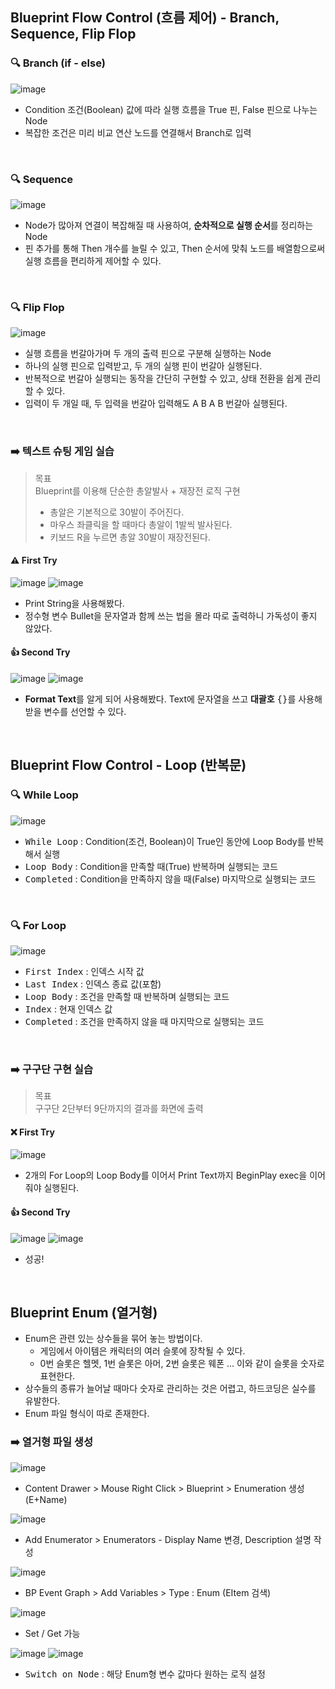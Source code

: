 ## Blueprint Flow Control (흐름 제어) - Branch, Sequence, Flip Flop
### 🔍 Branch (if - else)
![image](https://github.com/user-attachments/assets/d314a672-3010-40b6-8c7b-3cea8bf93766)
- Condition 조건(Boolean) 값에 따라 실행 흐름을 True 핀, False 핀으로 나누는 Node
- 복잡한 조건은 미리 비교 연산 노드를 연결해서 Branch로 입력

<br/>

### 🔍 Sequence
![image](https://github.com/user-attachments/assets/bffc0f9b-ecd8-4015-a36a-083b4e1c1242)
- Node가 많아져 연결이 복잡해질 때 사용하여, **순차적으로 실행 순서**를 정리하는 Node
- 핀 추가를 통해 Then 개수를 늘릴 수 있고, Then 순서에 맞춰 노드를 배열함으로써 실행 흐름을 편리하게 제어할 수 있다.

<br/>

### 🔍 Flip Flop
![image](https://github.com/user-attachments/assets/efdc9f6c-9af4-44af-b513-9bea170d113a)
- 실행 흐름을 번갈아가며 두 개의 출력 핀으로 구분해 실행하는 Node
- 하나의 실행 핀으로 입력받고, 두 개의 실행 핀이 번갈아 실행된다.
- 반복적으로 번갈아 실행되는 동작을 간단히 구현할 수 있고, 상태 전환을 쉽게 관리할 수 있다.
- 입력이 두 개일 때, 두 입력을 번갈아 입력해도 A B A B 번갈아 실행된다.

<br/>

### ➡️ 텍스트 슈팅 게임 실습
> <tt>목표</tt>   
> Blueprint를 이용해 단순한 총알발사 + 재장전 로직 구현
> - 총알은 기본적으로 30발이 주어진다.
> - 마우스 좌클릭을 할 때마다 총알이 1발씩 발사된다.
> - 키보드 R을 누르면 총알 30발이 재장전된다.

#### ⚠️ First Try
![image](https://github.com/user-attachments/assets/cc45632b-c94a-4a70-bf15-07281e77868e)
![image](https://github.com/user-attachments/assets/a63b1ad6-632f-49d3-a299-29f024118f5c)
- Print String을 사용해봤다.
- 정수형 변수 Bullet을 문자열과 함께 쓰는 법을 몰라 따로 출력하니 가독성이 좋지 않았다.

#### 👍 Second Try
![image](https://github.com/user-attachments/assets/08f1b5f6-28c4-4076-abf2-42bae8707999)
![image](https://github.com/user-attachments/assets/e79b11ee-5a83-42c8-8567-8d781e16befa)
- **Format Text**를 알게 되어 사용해봤다. Text에 문자열을 쓰고 **대괄호** <tt>{}</tt>를 사용해 받을 변수를 선언할 수 있다.

<br/>

## Blueprint Flow Control - Loop (반복문)
### 🔍 While Loop
![image](https://github.com/user-attachments/assets/8a9bc0a9-bb95-4c6c-aa6d-592c2520893c)
- <tt>While Loop</tt> : Condition(조건, Boolean)이 True인 동안에 Loop Body를 반복해서 실행
- <tt>Loop Body</tt> : Condition을 만족할 때(True) 반복하며 실행되는 코드
- <tt>Completed</tt> : Condition을 만족하지 않을 때(False) 마지막으로 실행되는 코드

<br/>

### 🔍 For Loop
![image](https://github.com/user-attachments/assets/79e47f44-9628-4204-b6c5-5336f42adb8c)
- <tt>First Index</tt> : 인덱스 시작 값
- <tt>Last Index</tt> : 인덱스 종료 값(포함)
- <tt>Loop Body</tt> : 조건을 만족할 때 반복하며 실행되는 코드
- <tt>Index</tt> : 현재 인덱스 값
- <tt>Completed</tt> : 조건을 만족하지 않을 때 마지막으로 실행되는 코드

<br/>

### ➡️ 구구단 구현 실습
> <tt>목표</tt>   
> 구구단 2단부터 9단까지의 결과를 화면에 출력

#### ❌ First Try
![image](https://github.com/user-attachments/assets/5fb4352f-856d-468d-8ce5-deb34668dcaa)
- 2개의 For Loop의 Loop Body를 이어서 Print Text까지 BeginPlay exec을 이어줘야 실행된다.

#### 👍 Second Try
![image](https://github.com/user-attachments/assets/44ce8192-54e9-46ed-b95c-b206a085a081)
![image](https://github.com/user-attachments/assets/b2714597-544c-4d92-a6c6-8908d002cd30)
- 성공!

<br/>

## Blueprint Enum (열거형)
- Enum은 관련 있는 상수들을 묶어 놓는 방법이다.
  - 게임에서 아이템은 캐릭터의 여러 슬롯에 장착될 수 있다.
  - 0번 슬롯은 헬멧, 1번 슬롯은 아머, 2번 슬롯은 웨폰 ... 이와 같이 슬롯을 숫자로 표현한다.
- 상수들의 종류가 늘어날 때마다 숫자로 관리하는 것은 어렵고, 하드코딩은 실수를 유발한다.
- Enum 파일 형식이 따로 존재한다.
### ➡️ 열거형 파일 생성
![image](https://github.com/user-attachments/assets/b467272e-8211-48fa-b058-4f2df80d3280)
- Content Drawer > Mouse Right Click > Blueprint > Enumeration 생성(E+Name)

![image](https://github.com/user-attachments/assets/83ae54f9-bfa6-40b4-83bb-2591b529afc0)
- Add Enumerator > Enumerators - Display Name 변경, Description 설명 작성

![image](https://github.com/user-attachments/assets/e92db50b-e65d-4693-bf2f-bee46e5e6485)
- BP Event Graph > Add Variables > Type : Enum (EItem 검색)

![image](https://github.com/user-attachments/assets/5399ed36-f2a4-4243-adfa-8b8fe3a941a3)
- Set / Get 가능

![image](https://github.com/user-attachments/assets/a88c24fd-71b6-4dec-a7cc-a006b8d6cba1)
![image](https://github.com/user-attachments/assets/d83a930c-ac97-4a83-a41f-e4de114b4fd9)
- <tt>Switch on Node</tt> : 해당 Enum형 변수 값마다 원하는 로직 설정

<br/>

